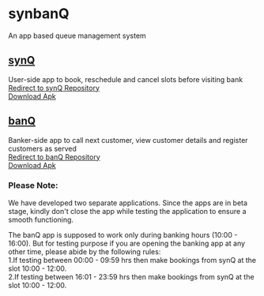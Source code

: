 # synbanQ
An app based queue management system


## [synQ](https://github.com/aWayOfLife/synQ)
User-side app to book, reschedule and cancel slots before visiting bank<br/>
[Redirect to synQ Repository](https://github.com/aWayOfLife/synQ)<br/>
[Download Apk](https://drive.google.com/open?id=1GqkKri1OCm7wR0yt0qc2doS7Wz3paYUE)</br>

## [banQ](https://github.com/aWayOfLife/banQ)<br/>
Banker-side app to call next customer, view customer details and register customers as served<br/>
[Redirect to banQ Repository](https://github.com/aWayOfLife/banQ)<br/>
[Download Apk](https://drive.google.com/open?id=1Vkk11EZNT8tShjsWANspDeN5vVb8ghQp)<br/>


### Please Note: 
We have developed two separate applications. Since the apps are in beta stage, kindly don't close the app while testing the application to ensure a smooth functioning.</br>

The banQ app is supposed to work only during banking hours (10:00 - 16:00). But for testing purpose if you are opening the banking app at any other time, please abide by the following rules:</br>
1.If testing between 00:00 - 09:59 hrs then make bookings from synQ at the slot 10:00 - 12:00.</br>
2.If testing between 16:01 - 23:59 hrs then make bookings from synQ at the slot 10:00 - 12:00.</br>

